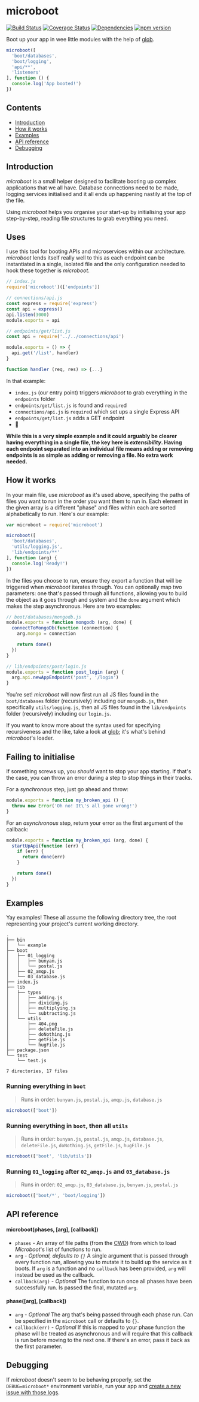 # microboot

[![Build Status](https://api.travis-ci.org/jpwilliams/microboot.svg)](https://travis-ci.org/jpwilliams/microboot) [![Coverage Status](https://coveralls.io/repos/github/jpwilliams/microboot/badge.svg?branch=master)](https://coveralls.io/github/jpwilliams/microboot?branch=master) [![Dependencies](https://david-dm.org/jpwilliams/microboot/status.svg)](https://david-dm.org/jpwilliams/microboot) [![npm version](https://badge.fury.io/js/microboot.svg)](https://www.npmjs.com/package/microboot)

Boot up your app in wee little modules with the help of [glob](https://github.com/isaacs/node-glob).

``` js
microboot([
  'boot/databases',
  'boot/logging',
  'api/**',
  'listeners'
], function () {
  console.log('App booted!')
})
```

## Contents

* [Introduction](#introduction)
* [How it works](#how-it-works)
* [Examples](#examples)
* [API reference](#api-reference)
* [Debugging](#debugging)

## Introduction

_microboot_ is a small helper designed to facilitate booting up complex applications that we all have. Database connections need to be made, logging services initialised and it all ends up happening nastily at the top of the file.

Using _microboot_ helps you organise your start-up by initialising your app step-by-step, reading file structures to grab everything you need.

## Uses

I use this tool for booting APIs and microservices within our architecture. _microboot_ lends itself really well to this as each endpoint can be instantiated in a single, isolated file and the only configuration needed to hook these together is _microboot_.

``` js
// index.js
require('microboot')(['endpoints'])
```

``` js
// connections/api.js
const express = require('express')
const api = express()
api.listen(3000)
module.exports = api
```

``` js
// endpoints/get/list.js
const api = require('../../connections/api')

module.exports = () => {
  api.get('/list', handler)
}

function handler (req, res) => {...}
```

In that example: 

* `index.js` (our entry point) triggers _microboot_ to grab everything in the `endpoints` folder
* `endpoints/get/list.js` is found and `require`d
* `connections/api.js` is `require`d which set ups a single Express API
* `endpoints/get/list.js` adds a GET endpoint
* :tada:

**While this is a very simple example and it could arguably be clearer having everything in a single file, the key here is _extensibility_. Having each endpoint separated into an individual file means adding or removing endpoints is as simple as adding or removing a file. No extra work needed.**

## How it works

In your main file, use _microboot_ as it's used above, specifying the paths of files you want to run in the order you want them to run in. Each element in the given array is a different "phase" and files within each are sorted alphabetically to run. Here's our example:

``` js
var microboot = require('microboot')

microboot([
  'boot/databases',
  'utils/logging.js',
  'lib/endpoints/**'
], function (arg) {
  console.log('Ready!')
})
```

In the files you choose to run, ensure they export a function that will be triggered when _microboot_ iterates through. You can optionally map two parameters: one that's passed through all functions, allowing you to build the object as it goes through and system and the `done` argument which makes the step asynchronous. Here are two examples:

``` js
// boot/databases/mongodb.js
module.exports = function mongodb (arg, done) {
  connectToMongoDb(function (connection) {
    arg.mongo = connection

    return done()
  })
}
```

``` js
// lib/endpoints/post/login.js
module.exports = function post_login (arg) {
  arg.api.newAppEndpoint('post', '/login')
}
```

You're set! _microboot_ will now first run all JS files found in the `boot/databases` folder (recursively) including our `mongodb.js`, then specifically `utils/logging.js`, then all JS files found in the `lib/endpoints` folder (recursively) including our `login.js`.

If you want to know more about the syntax used for specifying recursiveness and the like, take a look at [glob](https://github.com/isaacs/node-glob); it's what's behind _microboot_'s loader.

## Failing to initialise

If something screws up, you _should_ want to stop your app starting. If that's the case, you can throw an error during a step to stop things in their tracks.

For a _synchronous_ step, just go ahead and throw:

``` js
module.exports = function my_broken_api () {
  throw new Error('Oh no! It\'s all gone wrong!')
}
```

For an _asynchronous_ step, return your error as the first argument of the callback:

``` js
module.exports = function my_broken_api (arg, done) {
  startUpApi(function (err) {
    if (err) {
      return done(err)
    }

    return done()
  })
}
```

## Examples

Yay examples! These all assume the following directory tree, the root representing your project's current working directory.

```
.
├── bin
│   └── example
├── boot
│   ├── 01_logging
│   │   ├── bunyan.js
│   │   └── postal.js
│   ├── 02_amqp.js
│   └── 03_database.js
├── index.js
├── lib
│   ├── types
│   │   ├── adding.js
│   │   ├── dividing.js
│   │   ├── multiplying.js
│   │   └── subtracting.js
│   └── utils
│       ├── 404.png
│       ├── deleteFile.js
│       ├── doNothing.js
│       ├── getFile.js
│       └── hugFile.js
├── package.json
└── test
    └── test.js

7 directories, 17 files
```

### Running everything in `boot`
> Runs in order: `bunyan.js`, `postal.js`, `amqp.js`, `database.js`

``` js
microboot(['boot'])
```

### Running everything in `boot`, then all `utils`
> Runs in order: `bunyan.js`, `postal.js`, `amqp.js`, `database.js`, `deleteFile.js`, `doNothing.js`, `getFile.js`, `hugFile.js`

``` js
microboot(['boot', 'lib/utils'])
```

### Running `01_logging` after `02_amqp.js` and `03_database.js`
> Runs in order: `02_amqp.js`, `03_database.js`, `bunyan.js`, `postal.js`

``` js
microboot(['boot/*', 'boot/logging'])
```

## API reference

#### microboot(phases, [arg], [callback])

* `phases` - An array of file paths (from the [CWD](https://en.wikipedia.org/wiki/Current_working_directory)) from which to load _Microboot_'s list of functions to run.
* `arg` - _Optional, defaults to `{}`_ A single argument that is passed through every function run, allowing you to mutate it to build up the service as it boots. If `arg` is a function and no `callback` has been provided, `arg` will instead be used as the callback.
* `callback(arg)` - _Optional_ The function to run once all phases have been successfully run. Is passed the final, mutated `arg`.

#### phase([arg], [callback])

* `arg` - _Optional_ The arg that's being passed through each phase run. Can be specified in the `microboot` call or defaults to `{}`.
* `callback(err)` - _Optional_ If this is mapped to your phase function the phase will be treated as asynchronous and will require that this callback is run before moving to the next one. If there's an error, pass it back as the first parameter.

## Debugging

If _microboot_ doesn't seem to be behaving properly, set the `DEBUG=microboot*` environment variable, run your app and [create a new issue with those logs](https://github.com/jpwilliams/microboot/issues/new).
